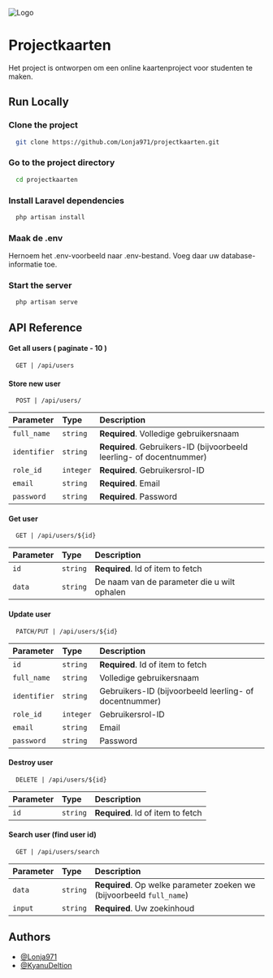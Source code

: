 
![Logo](https://ict-flex.nl/wp-content/uploads/2023/08/ICT-Flex-v2.png)


# Projectkaarten

Het project is ontworpen om een ​​online kaartenproject voor studenten te maken.


## Run Locally

### Clone the project

```bash
  git clone https://github.com/Lonja971/projectkaarten.git
```

### Go to the project directory

```bash
  cd projectkaarten
```

### Install Laravel dependencies

```bash
  php artisan install
```

### Maak de .env

Hernoem het .env-voorbeeld naar .env-bestand. Voeg daar uw database-informatie toe.

### Start the server

```bash
  php artisan serve
```



## API Reference

#### Get all users ( paginate - 10 )

```http
  GET | /api/users
```

#### Store new user

```http
  POST | /api/users/
```
| Parameter | Type     | Description                       |
| :-------- | :------- | :-------------------------------- |
| `full_name` | `string` | **Required**. Volledige gebruikersnaam |
| `identifier`    | `string` | **Required**. Gebruikers-ID (bijvoorbeeld leerling- of docentnummer) |
| `role_id`      | `integer` | **Required**. Gebruikersrol-ID |
| `email`      | `string` | **Required**. Email |
| `password`      | `string` | **Required**. Password |

#### Get user

```http
  GET | /api/users/${id}
```

| Parameter | Type     | Description                       |
| :-------- | :------- | :-------------------------------- |
| `id`      | `string` | **Required**. Id of item to fetch |
| `data`    | `string` | De naam van de parameter die u wilt ophalen |


#### Update user

```http
  PATCH/PUT | /api/users/${id}
```

| Parameter | Type     | Description                       |
| :-------- | :------- | :-------------------------------- |
| `id`      | `string` | **Required**. Id of item to fetch |
| `full_name` | `string` | Volledige gebruikersnaam |
| `identifier`    | `string` | Gebruikers-ID (bijvoorbeeld leerling- of docentnummer) |
| `role_id`      | `integer` | Gebruikersrol-ID |
| `email`      | `string` | Email |
| `password`      | `string` | Password |

#### Destroy user

```http
  DELETE | /api/users/${id}
```

| Parameter | Type     | Description                       |
| :-------- | :------- | :-------------------------------- |
| `id`      | `string` | **Required**. Id of item to fetch |

#### Search user (find user id)

```http
  GET | /api/users/search
```

| Parameter | Type     | Description                       |
| :-------- | :------- | :-------------------------------- |
| `data` | `string` | **Required**. Op welke parameter zoeken we (bijvoorbeeld `full_name`) |
| `input` | `string` | **Required**. Uw zoekinhoud|


## Authors

- [@Lonja971](https://github.com/Lonja971)
- [@KyanuDeltion](https://github.com/KyanuDeltion)

